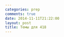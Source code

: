 ```yaml
---
categories: prep
comments: true
date: 2014-11-11T21:22:00
layout: post
title: Темы для 418
---
```


